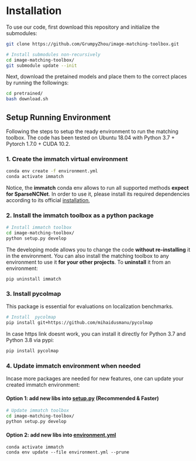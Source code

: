 #  Installation

To use our code, first download this repository and initialize the submodules:
```bash
git clone https://github.com/GrumpyZhou/image-matching-toolbox.git

# Install submodules non-recursively
cd image-matching-toolbox/
git submodule update --init
```

Next, download the pretained models and place them to the correct places by running the followings:
```bash
cd pretrained/
bash download.sh
```

## Setup Running Environment
Following the steps to setup the ready environment to run the matching toolbox. The code has been tested on Ubuntu 18.04 with Python 3.7 + Pytorch 1.7.0  + CUDA 10.2.  
### 1. Create the immatch virtual environment
```bash
conda env create -f environment.yml
conda activate immatch
```
Notice, the **immatch** conda env allows to run all supported methods **expect for SparseNCNet**. In order to use it, please install its required dependencies according to its official [installation](https://github.com/ignacio-rocco/sparse-ncnet/blob/master/INSTALL.md),

### 2. Install the immatch toolbox as a python package
```bash
# Install immatch toolbox
cd image-matching-toolbox/
python setup.py develop
```
The developing mode allows you to change the code **without re-installing** it in the environment.  You can also install the matching toolbox to any environment to use it **for your other projects**. 
To **uninstall** it from an environment:
```
pip uninstall immatch
```

### 3.  Install pycolmap 
This package is essential for evaluations on localization benchmarks.
```bash
# Install  pycolmap 
pip install git+https://github.com/mihaidusmanu/pycolmap
```
In case https link doesnt work, you can install it directly for Python 3.7 and Python 3.8 via pypi:
```bash
pip install pycolmap
```

### 4. Update immatch environment when needed
Incase more packages are needed for new features, one can update your created immatch environment:
#### Option 1: add new libs into [setup.py](../setup.py) (Recommended & Faster)
```bash
# Update immatch toolbox
cd image-matching-toolbox/
python setup.py develop
```

#### Option 2: add new libs into [environment.yml](../environment.yml)
```
conda activate immatch
conda env update --file environment.yml --prune
```
